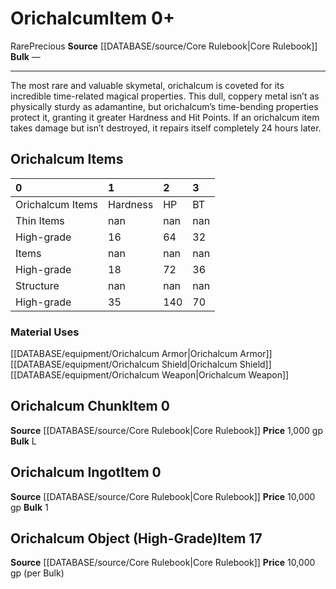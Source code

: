 ﻿---
id: '276'
item_category: Materials
level: '17'
name: Orichalcum
price: 10,000 gp (per Bulk)
rarity: Rare
source: '[[DATABASE/source/Core Rulebook|Core Rulebook]]'
subcategory: material
trait:
- '[[DATABASE/trait/Precious|Precious]]'
- '[[DATABASE/trait/Rare|Rare]]'
type: Item

---
# Orichalcum<span class="item-type">Item 0+</span>

<span class="trait-rare item-trait">Rare</span><span class="item-trait">Precious</span>
**Source** [[DATABASE/source/Core Rulebook|Core Rulebook]] 
**Bulk** —

---
The most rare and valuable skymetal, orichalcum is coveted for its incredible time-related magical properties. This dull, coppery metal isn’t as physically sturdy as adamantine, but orichalcum’s time-bending properties protect it, granting it greater Hardness and Hit Points. If an orichalcum item takes damage but isn’t destroyed, it repairs itself completely 24 hours later.

## Orichalcum Items

| 0 | 1 | 2 | 3 |
|:-----------------|:---------|:----|:----|
| Orichalcum Items | Hardness | HP | BT |
| Thin Items | nan | nan | nan |
| High-grade | 16 | 64 | 32 |
| Items | nan | nan | nan |
| High-grade | 18 | 72 | 36 |
| Structure | nan | nan | nan |
| High-grade | 35 | 140 | 70 |

### Material Uses

[[DATABASE/equipment/Orichalcum Armor|Orichalcum Armor]]
[[DATABASE/equipment/Orichalcum Shield|Orichalcum Shield]]
[[DATABASE/equipment/Orichalcum Weapon|Orichalcum Weapon]]

## Orichalcum Chunk<span class="item-type">Item 0</span>

**Source** [[DATABASE/source/Core Rulebook|Core Rulebook]] 
**Price** 1,000 gp
**Bulk** L

## Orichalcum Ingot<span class="item-type">Item 0</span>

**Source** [[DATABASE/source/Core Rulebook|Core Rulebook]] 
**Price** 10,000 gp
**Bulk** 1

## Orichalcum Object (High-Grade)<span class="item-type">Item 17</span>

**Source** [[DATABASE/source/Core Rulebook|Core Rulebook]] 
**Price** 10,000 gp (per Bulk)